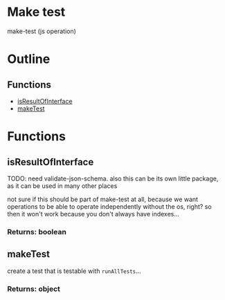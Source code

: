 # Make test

make-test (js operation)



# Outline

## Functions

- [isResultOfInterface](#isResultOfInterface)
- [makeTest](#makeTest)



# Functions

## isResultOfInterface

TODO: need validate-json-schema. also this can be its own little package, as it can be used in many other places

not sure if this should be part of make-test at all, because we want operations to be able to operate independently without the os, right? so then it won't work because you don't always have indexes...


### Returns: boolean

## makeTest

create a test that is testable with `runAllTests`...


### Returns: object

